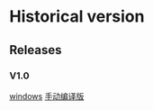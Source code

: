 # Historical version
## Releases
### V1.0
[windows](https://github.com/ymh0000123/Simple-file-system-for-admin/releases/download/1.0/Simple-File-System-Admin.exe)
[手动编译版](https://github.com/ymh0000123/Simple-file-system-for-admin/archive/refs/tags/1.0.zip)